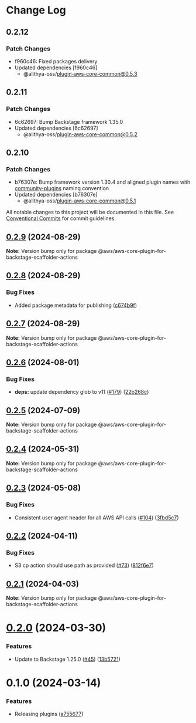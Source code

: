 # Change Log

## 0.2.12

### Patch Changes

- f960c46: Fixed packages delivery
- Updated dependencies [f960c46]
  - @alithya-oss/plugin-aws-core-common@0.5.3

## 0.2.11

### Patch Changes

- 6c62697: Bump Backstage framework 1.35.0
- Updated dependencies [6c62697]
  - @alithya-oss/plugin-aws-core-common@0.5.2

## 0.2.10

### Patch Changes

- b76307e: Bump framework version 1.30.4 and aligned plugin names with [community-plugins](https://github.com/backstage/community-plugins) naming convention
- Updated dependencies [b76307e]
  - @alithya-oss/plugin-aws-core-common@0.5.1

All notable changes to this project will be documented in this file.
See [Conventional Commits](https://conventionalcommits.org) for commit guidelines.

## [0.2.9](https://github.com/awslabs/backstage-plugins-for-aws/compare/@aws/aws-core-plugin-for-backstage-scaffolder-actions@0.2.8...@aws/aws-core-plugin-for-backstage-scaffolder-actions@0.2.9) (2024-08-29)

**Note:** Version bump only for package @aws/aws-core-plugin-for-backstage-scaffolder-actions

## [0.2.8](https://github.com/awslabs/backstage-plugins-for-aws/compare/@aws/aws-core-plugin-for-backstage-scaffolder-actions@0.2.7...@aws/aws-core-plugin-for-backstage-scaffolder-actions@0.2.8) (2024-08-29)

### Bug Fixes

- Added package metadata for publishing ([c674b9f](https://github.com/awslabs/backstage-plugins-for-aws/commit/c674b9fee77bd91567615f8adc4c1688da93ee3f))

## [0.2.7](https://github.com/awslabs/backstage-plugins-for-aws/compare/@aws/aws-core-plugin-for-backstage-scaffolder-actions@0.2.6...@aws/aws-core-plugin-for-backstage-scaffolder-actions@0.2.7) (2024-08-29)

**Note:** Version bump only for package @aws/aws-core-plugin-for-backstage-scaffolder-actions

## [0.2.6](https://github.com/awslabs/backstage-plugins-for-aws/compare/@aws/aws-core-plugin-for-backstage-scaffolder-actions@0.2.5...@aws/aws-core-plugin-for-backstage-scaffolder-actions@0.2.6) (2024-08-01)

### Bug Fixes

- **deps:** update dependency glob to v11 ([#179](https://github.com/awslabs/backstage-plugins-for-aws/issues/179)) ([22b268c](https://github.com/awslabs/backstage-plugins-for-aws/commit/22b268c9383bd0ffbcdf31bcba6ef46260847b7f))

## [0.2.5](https://github.com/awslabs/backstage-plugins-for-aws/compare/@aws/aws-core-plugin-for-backstage-scaffolder-actions@0.2.4...@aws/aws-core-plugin-for-backstage-scaffolder-actions@0.2.5) (2024-07-09)

**Note:** Version bump only for package @aws/aws-core-plugin-for-backstage-scaffolder-actions

## [0.2.4](https://github.com/awslabs/backstage-plugins-for-aws/compare/@aws/aws-core-plugin-for-backstage-scaffolder-actions@0.2.3...@aws/aws-core-plugin-for-backstage-scaffolder-actions@0.2.4) (2024-05-31)

**Note:** Version bump only for package @aws/aws-core-plugin-for-backstage-scaffolder-actions

## [0.2.3](https://github.com/awslabs/backstage-plugins-for-aws/compare/@aws/aws-core-plugin-for-backstage-scaffolder-actions@0.2.2...@aws/aws-core-plugin-for-backstage-scaffolder-actions@0.2.3) (2024-05-08)

### Bug Fixes

- Consistent user agent header for all AWS API calls ([#104](https://github.com/awslabs/backstage-plugins-for-aws/issues/104)) ([3fbd5c7](https://github.com/awslabs/backstage-plugins-for-aws/commit/3fbd5c7fcc9c7095d7eff5fb2bacc77fda9e5a81))

## [0.2.2](https://github.com/awslabs/backstage-plugins-for-aws/compare/@aws/aws-core-plugin-for-backstage-scaffolder-actions@0.2.1...@aws/aws-core-plugin-for-backstage-scaffolder-actions@0.2.2) (2024-04-11)

### Bug Fixes

- S3 cp action should use path as provided ([#73](https://github.com/awslabs/backstage-plugins-for-aws/issues/73)) ([812f6e7](https://github.com/awslabs/backstage-plugins-for-aws/commit/812f6e74cf4d91c0125c08b7edb066190718387c))

## [0.2.1](https://github.com/awslabs/backstage-plugins-for-aws/compare/@aws/aws-core-plugin-for-backstage-scaffolder-actions@0.2.0...@aws/aws-core-plugin-for-backstage-scaffolder-actions@0.2.1) (2024-04-03)

**Note:** Version bump only for package @aws/aws-core-plugin-for-backstage-scaffolder-actions

# [0.2.0](https://github.com/awslabs/backstage-plugins-for-aws/compare/@aws/aws-core-plugin-for-backstage-scaffolder-actions@0.1.0...@aws/aws-core-plugin-for-backstage-scaffolder-actions@0.2.0) (2024-03-30)

### Features

- Update to Backstage 1.25.0 ([#45](https://github.com/awslabs/backstage-plugins-for-aws/issues/45)) ([13b5721](https://github.com/awslabs/backstage-plugins-for-aws/commit/13b5721f176a898f7de7f483852732ee8014a1cc))

# 0.1.0 (2024-03-14)

### Features

- Releasing plugins ([a755677](https://github.com/awslabs/backstage-plugins-for-aws/commit/a75567771e3cbafe2ef2814ad33b1cc54e9564e0))
